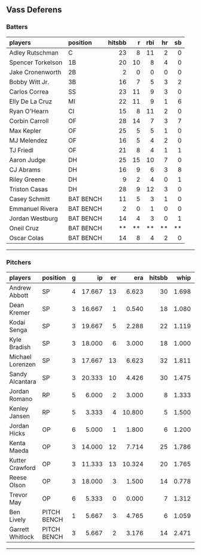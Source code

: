 ## Vass Deferens

### Batters

 
|players           |position  | hitsbb|  r| rbi| hr| sb| 
|:-----------------|:---------|------:|--:|---:|--:|--:| 
|Adley Rutschman   |C         |     23|  8|  11|  2|  0| 
|Spencer Torkelson |1B        |     20| 10|   8|  4|  0| 
|Jake Cronenworth  |2B        |      2|  0|   0|  0|  0| 
|Bobby Witt Jr.    |3B        |     16|  7|   5|  3|  2| 
|Carlos Correa     |SS        |     23| 11|   9|  3|  0| 
|Elly De La Cruz   |MI        |     22| 11|   9|  1|  6| 
|Ryan O'Hearn      |CI        |     15|  8|  11|  2|  0| 
|Corbin Carroll    |OF        |     28| 14|   7|  3|  7| 
|Max Kepler        |OF        |     25|  5|   5|  1|  0| 
|MJ Melendez       |OF        |     16|  5|   4|  2|  0| 
|TJ Friedl         |OF        |     21|  8|   4|  1|  1| 
|Aaron Judge       |DH        |     25| 15|  10|  7|  0| 
|CJ Abrams         |DH        |     16|  9|   6|  3|  8| 
|Riley Greene      |DH        |      9|  2|   4|  0|  1| 
|Triston Casas     |DH        |     28|  9|  12|  3|  0| 
|Casey Schmitt     |BAT BENCH |     11|  5|   3|  1|  0| 
|Emmanuel Rivera   |BAT BENCH |      2|  0|   1|  0|  0| 
|Jordan Westburg   |BAT BENCH |     14|  4|   3|  0|  1| 
|Oneil Cruz        |BAT BENCH |     **| **|  **| **| **| 
|Oscar Colas       |BAT BENCH |     14|  8|   4|  2|  0| 


* * *

### Pitchers

 
|players          |position    |  g|     ip| er|    era| hitsbb|  whip| so|  w| sv| 
|:----------------|:-----------|--:|------:|--:|------:|------:|-----:|--:|--:|--:| 
|Andrew Abbott    |SP          |  4| 17.667| 13|  6.623|     30| 1.698| 19|  0|  0| 
|Dean Kremer      |SP          |  3| 16.667|  1|  0.540|     18| 1.080| 15|  1|  0| 
|Kodai Senga      |SP          |  3| 19.667|  5|  2.288|     22| 1.119| 27|  0|  0| 
|Kyle Bradish     |SP          |  3| 18.000|  6|  3.000|     18| 1.000| 23|  3|  0| 
|Michael Lorenzen |SP          |  3| 17.667| 13|  6.623|     32| 1.811| 10|  1|  0| 
|Sandy Alcantara  |SP          |  3| 20.333| 10|  4.426|     30| 1.475| 10|  1|  0| 
|Jordan Romano    |RP          |  5|  6.000|  2|  3.000|      8| 1.333|  6|  1|  2| 
|Kenley Jansen    |RP          |  5|  3.333|  4| 10.800|      5| 1.500|  2|  0|  0| 
|Jordan Hicks     |OP          |  6|  5.000|  1|  1.800|      6| 1.200|  3|  1|  1| 
|Kenta Maeda      |OP          |  3| 14.000| 12|  7.714|     25| 1.786| 12|  0|  0| 
|Kutter Crawford  |OP          |  3| 11.333| 13| 10.324|     20| 1.765| 13|  0|  0| 
|Reese Olson      |OP          |  3| 18.000|  3|  1.500|     14| 0.778| 16|  1|  0| 
|Trevor May       |OP          |  6|  5.333|  0|  0.000|      7| 1.312|  4|  0|  6| 
|Ben Lively       |PITCH BENCH |  1|  5.667|  3|  4.765|      6| 1.059|  5|  0|  0| 
|Garrett Whitlock |PITCH BENCH |  3|  5.667|  2|  3.176|     14| 2.471|  6|  0|  0| 


* * *


